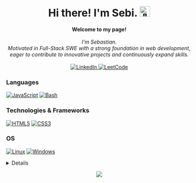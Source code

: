 <h1 align="center">Hi there! I'm Sebi. <img src="https://github-production-user-asset-6210df.s3.amazonaws.com/24524555/238178097-766d336d-b87d-44ba-807c-c51de2bc6b4d.gif" width="28px" alt="👋"></h1>

<p align="center">
    <b>Welcome to my page!</b><br><br>
    <i>
        I'm Sebastian.<br>
        Motivated in Full-Stack SWE with a strong foundation in web development, eager to contribute to innovative projects and  continuously expand skills.<br>
    </i><br>
    <a href="#">
        <img src="https://img.shields.io/badge/LinkedIn-blue?style=flat-square&logo=linkedin" alt="LinkedIn">
    </a>
    <a href="#">
        <img src="https://img.shields.io/badge/LeetCode-blue?style=flat-square&logo=LeetCode" alt="LeetCode">
    </a>
</p>

### Languages
[![JavaScript](https://img.shields.io/badge/javascript-black?style=for-the-badge&logo=javascript)](https://github.com/sebiram)
[![Bash](https://img.shields.io/badge/bash-black?style=for-the-badge&logo=gnu-bash&logoColor=white)](https://github.com/sebiram)

### Technologies & Frameworks
[![HTML5](https://img.shields.io/badge/html5-black?style=for-the-badge&logo=html5)](https://hub.docker.com/u/sebiram)
[![CSS3](https://img.shields.io/badge/css3-black?style=for-the-badge&logo=css3)](https://hub.docker.com/u/sebiram)

### OS
[![Linux](https://img.shields.io/badge/linux-black?style=for-the-badge&logo=Linux)](https://github.com/sebiram)
[![Windows](https://img.shields.io/badge/Windows-black?style=for-the-badge&logo=Windows)](https://github.comsebiramd)

<details>
<p align="center">
  <a href="https://github.com/sebiram">
    <img src="http://github-profile-summary-cards.vercel.app/api/cards/profile-details?username=sebiram&theme=transparent" />
  </a>
  <a href="https://github.com/sebiram">
    <img src="https://github-readme-streak-stats.herokuapp.com/?user=sebiram&hide_border=true&card_width=338&theme=transparent" />
  </a>
  <a href="https://github.com/sebiram">
    <img src="http://github-profile-summary-cards.vercel.app/api/cards/stats?username=sebiram&theme=transparent" />
  </a>
  <a href="https://github.com/sebiram">
    <img src="https://github-readme-stats.vercel.app/api/top-langs/?username=sebiram&langs_count=10&exclude_repo=&hide=jupyter%20notebook,vim%20script,cmake,makefile,batchfile,emacs%20lisp,css,html&layout=default&card_width=699&hide_border=true&theme=transparent" />
  </a>
</p>
</details>

<p align="center">
  <a href="https://github.com/sebiram">
    <img src="https://komarev.com/ghpvc/?username=sebiram&color=blue&style=flat)" />
  </a>
</p>
<!--

- 🔭 I’m currently working on ...
- 🌱 I’m currently learning ...
- 👯 I’m looking to collaborate on ...
- 🤔 I’m looking for help with ...
- 💬 Ask me about ...
- 📫 How to reach me: ...
- 😄 Pronouns: ...
- ⚡ Fun fact: ...
-->
